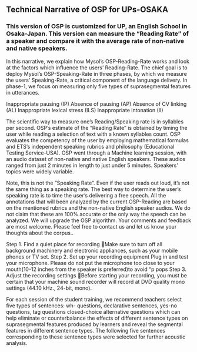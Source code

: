 ## Technical Narrative of OSP for UPs-OSAKA

### This version of OSP is customized for UP, an English School in Osaka-Japan. This version can measure the “Reading Rate” of a speaker and compare it with the average rate of non-native and native speakers.


In this narrative, we explain how Mysol’s OSP-Reading-Rate works and look at the factors which influence the users’ Reading-Rate.
The chief goal is to deploy Mysol’s OSP-Speaking-Rate in three phases, by which we measure the users’ Speaking-Rate, a critical component of the language delivery. 
In phase-1, we focus on measuring only five types of suprasegmental features in utterances.

Inappropriate pausing         (IP)
Absence of pausing            (AP)
Absence of CV linking         (AL)
Inappropriate lexical stress  (ILS)
Inappropriate intonation       (II)

The scientific way to measure one’s Reading/Speaking rate is in syllables per second. 
OSP’s estimate of the “Reading Rate” is obtained by timing the user while reading a selection of text with a known syllables count.
OSP evaluates the competency of the user by employing mathematical formulas and ETS’s independent speaking rubrics and philosophy (Educational Testing Service-USA). 
OSP went through a Machine learning session, with an audio dataset of non-native and native English speakers. These audios ranged from just 2 minutes in length to just under 5 minutes. Speakers' topics were widely variable. 

Note, this is not the ”Speaking Rate”. Even if the user reads out loud, it’s not the same thing as a speaking rate.
The best way to determine the user’s speaking rate is to time the user’s delivering a free speech. 
All the annotations that will been analyzed by the current OSP-Reading are based on the mentioned rubrics and the non-native English speaker audios. We do not claim that these are 100% accurate or the only way the speech can be analyzed. We will upgrade the OSP algorithm. Your comments and feedback are most welcome. Please feel free to contact us and let us know your thoughts about the corpus.. 

Step 1. Find a quiet place for recording Make sure to turn off all background machinery and electronic appliances, such as your mobile phones or TV set.
Step 2. Set up your recording equipment
	Plug in and test your microphone. Please do not put the microphone too close to your mouth(10-12 inches from the speaker is preferred)to avoid “p pops
Step 3. Adjust the recording settings Before starting your recording, you must be certain that your machine sound recorder will record at DVD quality mono settings (44.10 kHz., 24-bit, mono).

For each session of the student training, we recommend teachers select five types of sentences:
wh- questions, 
declarative sentences, 
yes-no questions, 
tag questions 
closed-choice alternative questions
which can help eliminate or counterbalance the effects of different sentence types on suprasegmental features produced by learners and reveal the segmental features in different sentence types. 
The following five sentences corresponding to these sentence types were selected for further acoustic analysis. 
